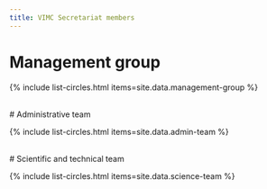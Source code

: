 ```yaml
---
title: VIMC Secretariat members
---
```


# Management group

{% include list-circles.html items=site.data.management-group %}

<br/>
# Administrative team

{% include list-circles.html items=site.data.admin-team %}

<br/>
# Scientific and technical team

{% include list-circles.html items=site.data.science-team %}